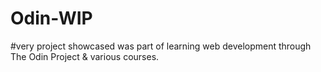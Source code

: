 # Odin-WIP
#very project showcased was part of learning web development through The Odin Project & various courses.
